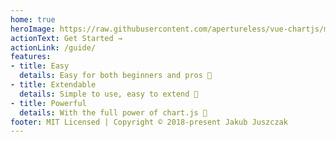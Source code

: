 ```yaml
---
home: true
heroImage: https://raw.githubusercontent.com/apertureless/vue-chartjs/main/website/src/images/vue-chartjs.png
actionText: Get Started →
actionLink: /guide/
features:
- title: Easy
  details: Easy for both beginners and pros 🙌
- title: Extendable
  details: Simple to use, easy to extend 💪
- title: Powerful
  details: With the full power of chart.js 💯
footer: MIT Licensed | Copyright © 2018-present Jakub Juszczak
---
```

